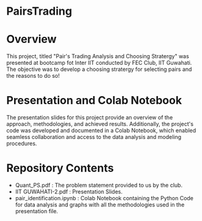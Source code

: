 # PairsTrading
# Overview
This project, titled "Pair's Trading Analysis and Choosing Stratergy" was presented at bootcamp fot Inter IIT conducted by FEC Club, IIT Guwahati. The objective was to develop a choosing stratergy for selecting pairs and the reasons to do so!
# Presentation and Colab Notebook
The presentation slides for this project provide an overview of the approach, methodologies, and achieved results. Additionally, the project's code was developed and documented in a Colab Notebook, which enabled seamless collaboration and access to the data analysis and modeling procedures.
# Repository Contents
* Quant_PS.pdf : The problem statement provided to us by the club.
* IIT GUWAHATI-2.pdf : Presentation Slides.
* pair_identification.ipynb : Colab Notebook containing the Python Code for data analysis and graphs with all the methodologies used in the presentation file.
